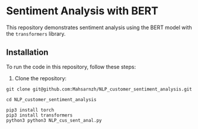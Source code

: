 # Sentiment Analysis with BERT

This repository demonstrates sentiment analysis using the BERT model with the `transformers` library.

## Installation

To run the code in this repository, follow these steps:

1. Clone the repository:

```
git clone git@github.com:Mahsarnzh/NLP_customer_sentiment_analysis.git
```
```
cd NLP_customer_sentiment_analysis
```

```
pip3 install torch
pip3 install transformers
python3 python3 NLP_cus_sent_anal.py
